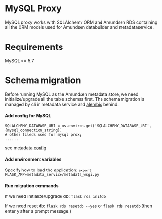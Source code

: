 # MySQL Proxy

MySQL proxy works with [SQLAlchemy ORM](https://docs.sqlalchemy.org/en/13/orm/) and [Amundsen RDS](https://github.com/amundsen-io/amundsenrds)
containing all the ORM models used for Amundsen databuilder and metadataservice.

# Requirements
MySQL >= 5.7

# Schema migration
Before running MySQL as the Amundsen metadata store, we need initialize/upgrade all the table schemas first. 
The schema migration is managed by cli in metadata service and [alembic](https://alembic.sqlalchemy.org/en/latest/) behind. 

#### Add config for MySQL
```
SQLALCHEMY_DATABASE_URI = os.environ.get('SQLALCHEMY_DATABASE_URI', {mysql_connection_string})
# other fileds used for mysql proxy
......
``` 
see metadata [config](https://github.com/amundsen-io/amundsen/blob/main/metadata/metadata_service/config.py)


#### Add environment variables

Specify how to load the application: ```export FLASK_APP=metadata_service/metadata_wsgi.py```


#### Run migration commands

If we need initialize/upgrade db: ```flask rds initdb```

If we need reset db:  ```flask rds resetdb --yes```
or ```flask rds resetdb``` (then enter y after a prompt message.) 
